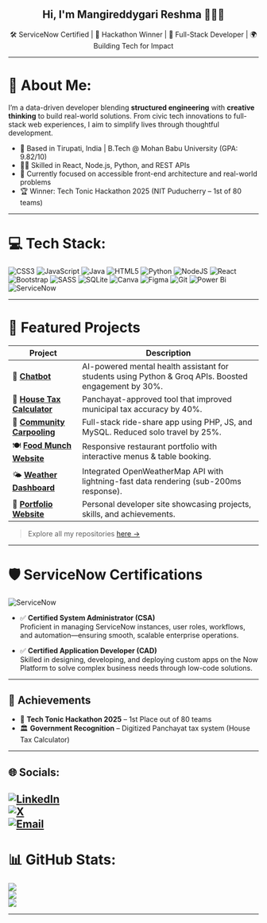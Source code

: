 <h2 align="center">Hi, I'm Mangireddygari Reshma 👩‍💻✨</h2>

<p align="center">
 🛠️ ServiceNow Certified | 🎯 Hackathon Winner | 🔧 Full-Stack Developer | 🌍 Building Tech for Impact
</p>

---

# 💫 About Me:

I’m a data-driven developer blending **structured engineering** with **creative thinking** to build real-world solutions. From civic tech innovations to full-stack web experiences, I aim to simplify lives through thoughtful development.

- 📍 Based in Tirupati, India | B.Tech @ Mohan Babu University (GPA: 9.82/10)
- 🧑‍💻 Skilled in React, Node.js, Python, and REST APIs
- 🧠 Currently focused on accessible front-end architecture and real-world problems
- 🏆 Winner: Tech Tonic Hackathon 2025 (NIT Puducherry – 1st of 80 teams)

---
# 💻 Tech Stack:
![CSS3](https://img.shields.io/badge/css3-%231572B6.svg?style=for-the-badge&logo=css3&logoColor=white) ![JavaScript](https://img.shields.io/badge/javascript-%23323330.svg?style=for-the-badge&logo=javascript&logoColor=%23F7DF1E) ![Java](https://img.shields.io/badge/java-%23ED8B00.svg?style=for-the-badge&logo=openjdk&logoColor=white) ![HTML5](https://img.shields.io/badge/html5-%23E34F26.svg?style=for-the-badge&logo=html5&logoColor=white) ![Python](https://img.shields.io/badge/python-3670A0?style=for-the-badge&logo=python&logoColor=ffdd54) ![NodeJS](https://img.shields.io/badge/node.js-6DA55F?style=for-the-badge&logo=node.js&logoColor=white) ![React](https://img.shields.io/badge/react-%2320232a.svg?style=for-the-badge&logo=react&logoColor=%2361DAFB) ![Bootstrap](https://img.shields.io/badge/bootstrap-%238511FA.svg?style=for-the-badge&logo=bootstrap&logoColor=white) ![SASS](https://img.shields.io/badge/SASS-hotpink.svg?style=for-the-badge&logo=SASS&logoColor=white) ![SQLite](https://img.shields.io/badge/sqlite-%2307405e.svg?style=for-the-badge&logo=sqlite&logoColor=white) ![Canva](https://img.shields.io/badge/Canva-%2300C4CC.svg?style=for-the-badge&logo=Canva&logoColor=white) ![Figma](https://img.shields.io/badge/figma-%23F24E1E.svg?style=for-the-badge&logo=figma&logoColor=white) ![Git](https://img.shields.io/badge/git-%23F05033.svg?style=for-the-badge&logo=git&logoColor=white) ![Power Bi](https://img.shields.io/badge/power_bi-F2C811?style=for-the-badge&logo=powerbi&logoColor=black)
![ServiceNow](https://img.shields.io/badge/-ServiceNow-00A478?style=for-the-badge&logo=servicenow)

---

# 🚀 Featured Projects

| Project | Description |
|--------|-------------|
| 🔐 [**Chatbot**](https://github.com/Mangireddygari-Reshma/chatbot) | AI-powered mental health assistant for students using Python & Groq APIs. Boosted engagement by 30%. |
| 🏡 [**House Tax Calculator**](https://housetaxresh.ccbp.tech/) | Panchayat-approved tool that improved municipal tax accuracy by 40%. |
| 🚗 [**Community Carpooling**](https://github.com/Mangireddygari-Reshma/Community-Carpooling) | Full-stack ride-share app using PHP, JS, and MySQL. Reduced solo travel by 25%. |
| 🍽 [**Food Munch Website**](https://github.com/Mangireddygari-Reshma/Reshma-Projects) | Responsive restaurant portfolio with interactive menus & table booking. |
| 🌤 [**Weather Dashboard**](https://github.com/Mangireddygari-Reshma/Bharat-Internship) | Integrated OpenWeatherMap API with lightning-fast data rendering (sub-200ms response). |
| 💼 [**Portfolio Website**](https://mangireddygari-reshma.github.io/portfolio/) | Personal developer site showcasing projects, skills, and achievements. |

> Explore all my repositories [here →](https://github.com/Mangireddygari-Reshma?tab=repositories)

---




# 🛡️ ServiceNow Certifications

![ServiceNow](https://img.shields.io/badge/ServiceNow-00A478?style=for-the-badge&logo=servicenow&logoColor=white)

- ✅ **Certified System Administrator (CSA)**  
  Proficient in managing ServiceNow instances, user roles, workflows, and automation—ensuring smooth, scalable enterprise operations.

- ✅ **Certified Application Developer (CAD)**  
  Skilled in designing, developing, and deploying custom apps on the Now Platform to solve complex business needs through low-code solutions.
---

## 🏅 Achievements

- 🥇 **Tech Tonic Hackathon 2025** – 1st Place out of 80 teams  
- 🏛 **Government Recognition** – Digitized Panchayat tax system (House Tax Calculator)
---

## 🌐 Socials:

[![LinkedIn](https://img.shields.io/badge/LinkedIn-%230077B5.svg?logo=linkedin&logoColor=white)](https://linkedin.com/in/reshma-mangireddygari)  
[![X](https://img.shields.io/badge/X-black.svg?logo=X&logoColor=white)](https://x.com/reshmareddy05)  
[![Email](https://img.shields.io/badge/Email-D14836?logo=gmail&logoColor=white)](mailto:reshmamangireddygari@gmail.com)
---

# 📊 GitHub Stats:

![](https://github-readme-stats.vercel.app/api?username=Mangireddygari-Reshma&theme=github_dark&hide_border=false&include_all_commits=true)  
![](https://github-readme-stats.vercel.app/api/top-langs/?username=Mangireddygari-Reshma&theme=github_dark&layout=compact)<br/>
![](https://nirzak-streak-stats.vercel.app/?user=Mangireddygari-Reshma&theme=github_dark&hide_border=false)  

---
